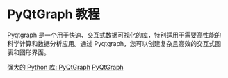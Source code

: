 # PyQtGraph 教程

<show-structure depth="3"/>

Pyqtgraph 是一个用于快速、交互式数据可视化的库，特别适用于需要高性能的科学计算和数据分析应用。通过 Pyqtgraph，您可以创建复杂且高效的交互式图表和图形界面。

<seealso>
<category ref="ref_docs">
    <a href="https://mp.weixin.qq.com/s/WLlOVfrYizQhcFjM3QN8EQ">强大的 Python 库: PyQtGraph</a>
</category>
<category ref="ref_github">
    <a href="https://github.com/pyqtgraph/pyqtgraph">PyQtGraph</a>
</category>
<category ref="ref_issues">
</category>
<category ref="ref_hf">
</category>
<category ref="ref_ms">
</category>
</seealso>

